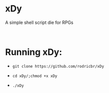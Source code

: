# xDy
A simple shell script die for RPGs <br>

<br>

# Running xDy: <br>
- `git clone https://github.com/rodricbr/xDy` <br>

- `cd xDy/;chmod +x xDy` <br>

- `./xDy`
